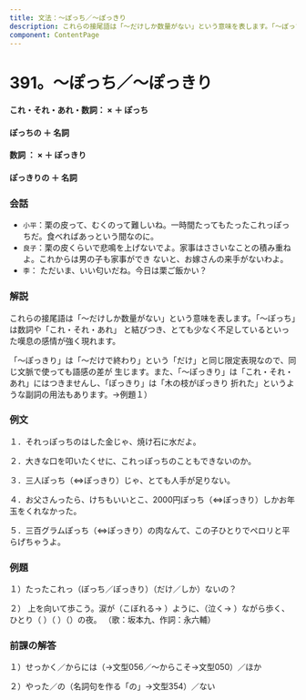 ```yaml
---
title: 文法：～ぽっち／～ぽっきり
description: これらの接尾語は「～だけしか数量がない」という意味を表します。「～ぽっち」は数詞や「これ・それ・あれ」 と結びつき、とても少なく不足しているといった嘆息の感情が強く現れます。
component: ContentPage
---
```



# 391。～ぽっち／～ぽっきり
#### これ・それ・あれ・数詞： × ＋ ぽっち
#### ぽっちの ＋ 名詞
#### 数詞 ： × ＋ ぽっきり
#### ぽっきりの ＋ 名詞
### 会話
- `小平`：栗の皮って、むくのって難しいね。一時間たってもたったこれっぽっちだ。食べればあっという間なのに。
- `良子`：栗の皮くらいで悲鳴を上げないでよ。家事はささいなことの積み重ねよ。これからは男の子も家事ができ ないと、お嫁さんの来手がないわよ。
- `李`： ただいま、いい匂いだね。今日は栗ご飯かい？
### 解説
これらの接尾語は「～だけしか数量がない」という意味を表します。「～ぽっち」は数詞や「これ・それ・あれ」 と結びつき、とても少なく不足しているといった嘆息の感情が強く現れます。

「～ぽっきり」は「～だけで終わり」という「だけ」と同じ限定表現なので、同じ文脈で使っても語感の差が 生じます。また、「～ぽっきり」は「これ・それ・あれ」にはつきませんし、「ぽっきり」は「木の枝がぽっきり 折れた」というような副詞の用法もあります。→例題１）
### 例文
１．それっぽっちのはした金じゃ、焼け石に水だよ。

２．大きな口を叩いたくせに、これっぽっちのこともできないのか。

３．三人ぽっち（⇔ぽっきり）じゃ、とても人手が足りない。

４．お父さんったら、けちもいいとこ、2000円ぽっち（⇔ぽっきり）しかお年玉をくれなかった。

５．三百グラムぽっち（⇔ぽっきり）の肉なんて、この子ひとりでペロリと平らげちゃうよ。
### 例題
１）たったこれっ（ぽっち／ぽっきり）（だけ／しか）ないの？

２） 上を向いて歩こう。涙が（こぼれる→ ）ように、（泣く→ ）ながら歩く、ひとり（ ）（ ）（）の夜。 （歌：坂本九、作詞：永六輔）
### 前課の解答
１）せっかく／からには（→文型056／～からこそ→文型050）／ほか

２）やった／の（名詞句を作る「の」→文型354）／ない

